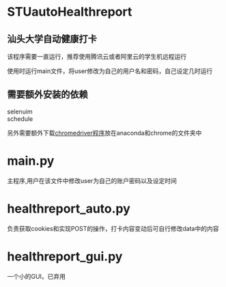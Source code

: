 # STUautoHealthreport
## 汕头大学自动健康打卡 
该程序需要一直运行，推荐使用腾讯云或者阿里云的学生机远程运行

使用时运行main文件，将user修改为自己的用户名和密码，自己设定几时运行

## 需要额外安装的依赖
selenuim  
schedule

另外需要额外下载[chromedriver程序](https://chromedriver.chromium.org/)放在anaconda和chrome的文件夹中


# main.py
主程序,用户在该文件中修改user为自己的账户密码以及设定时间

# healthreport_auto.py 
负责获取cookies和实现POST的操作，打卡内容变动后可自行修改data中的内容
# healthreport_gui.py
一个小的GUI，已弃用

